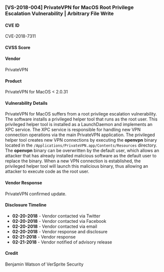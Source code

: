 ### [VS-2018-004] PrivateVPN for MacOS Root Privilege Escalation Vulnerability | Arbitrary File Write

#### CVE ID
CVE-2018-7311

#### CVSS Score

#### Vendor
PrivateVPN 

#### Product
PrivateVPN for MacOS < 2.0.31

#### Vulnerability Details
PrivateVPN for MacOS suffers from a root privilege escalation vulnerability.  The software installs a privileged helper tool that runs as the root user.  This privileged helper tool is installed as a LaunchDaemon and implements an XPC service. The XPC service is responsible for handling new VPN connection operations via the main PrivateVPN application. The privileged helper tool creates new VPN connections by executing the **openvpn** binary located in the `/Applications/PrivateVPN.app/Contents/Resources` directory.  The **openvpn** binary can be overwritten by the default user, which allows an attacker that has already installed malicious software as the default user to replace the binary.  When a new VPN connection is established, the privileged helper tool will launch this malicious binary, thus allowing an attacker to execute code as the root user.

#### Vendor Response
PrivateVPN confirmed update. 
 
#### Disclosure Timeline

* **02-20-2018** - Vendor contacted via Twitter
* **02-20-2018** - Vendor contacted via Facebook
* **02-20-2018** - Vendor contacted via email 
* **02-20-2018** - Vendor response and disclosure
* **02-21-2018** - Vendor response  
* **02-21-2018** - Vendor notified of advisory release

#### Credit
Benjamin Watson of VerSprite Security

